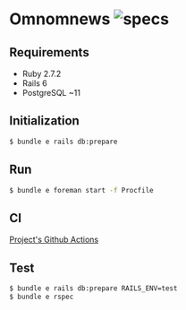 # Omnomnews ![specs](https://github.com/rhannequin/omnomnews/workflows/CI/badge.svg)

## Requirements

* Ruby 2.7.2
* Rails 6
* PostgreSQL ~11

## Initialization

```sh
$ bundle e rails db:prepare
```

## Run

```sh
$ bundle e foreman start -f Procfile
```

## CI

[Project's Github Actions](https://github.com/rhannequin/omnomnews/actions)

## Test

```sh
$ bundle e rails db:prepare RAILS_ENV=test
$ bundle e rspec
```
